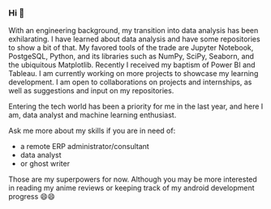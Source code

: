 ### Hi 👋 

With an engineering background, my transition into data analysis has been exhilarating. I have learned about data analysis and have some repositories to show a bit of that. My favored tools of the trade are Jupyter Notebook, PostgeSQL, Python, and its libraries such as NumPy, SciPy, Seaborn, and the ubiquitous Matplotlib. Recently I received my baptism of Power BI and Tableau. I am currently working on more projects to showcase my learning development. I am open to collaborations on projects and internships, as well as suggestions and input on my repositories.

Entering the tech world has been a priority for me in the last year, and here I am, data analyst and machine learning enthusiast.

Ask me more about my skills if you are in need of:

- a remote ERP administrator/consultant
- data analyst 
- or ghost writer

Those are my superpowers for now. Although you may be more interested in reading my anime reviews or keeping track of my android development progress 😄😄


<!--
**TayloredSuites/TayloredSuites** is a ✨ _special_ ✨ repository because its `README.md` (this file) appears on your GitHub profile.

Here are some ideas to get you started:

- 🔭 I’m currently working on ...
- 🌱 I’m currently learning ...
- 👯 I’m looking to collaborate on ...
- 🤔 I’m looking for help with ...
- 💬 Ask me about ...
- 📫 How to reach me: ...
- 😄 Pronouns: ...
- ⚡ Fun fact: ...
-->
